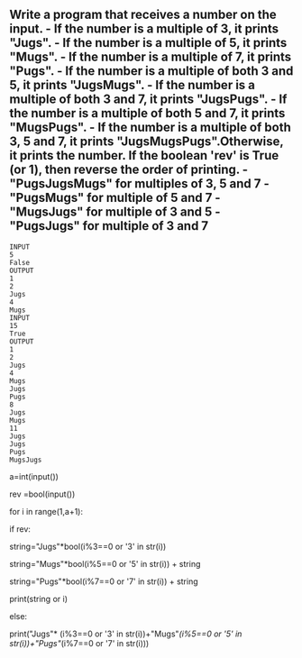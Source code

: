 ## Write a program that receives a number on the input. - If the number is a multiple of 3, it prints "Jugs".  - If the number is a multiple of 5, it prints "Mugs". - If the number is a multiple of 7, it prints "Pugs". - If the number is a multiple of both 3 and 5, it prints "JugsMugs". - If the number is a multiple of both 3 and 7, it prints "JugsPugs". - If the number is a multiple of both 5 and 7, it prints "MugsPugs". - If the number is a multiple of both 3, 5 and 7, it prints "JugsMugsPugs".Otherwise, it prints the number. If the boolean 'rev' is True (or 1), then reverse the order of printing.   - "PugsJugsMugs" for multiples of 3, 5 and 7  - "PugsMugs" for multiple of 5 and 7  - "MugsJugs" for multiple of 3 and 5   - "PugsJugs" for multiple of 3 and 7
```
INPUT 
5
False
OUTPUT
1
2
Jugs
4
Mugs
INPUT 
15
True
OUTPUT
1
2
Jugs
4
Mugs
Jugs
Pugs
8
Jugs
Mugs
11
Jugs
Jugs
Pugs
MugsJugs
```
a=int(input())

rev =bool(input())

for i in range(1,a+1):

if rev:

string="Jugs"*bool(i%3==0 or '3' in str(i))

string="Mugs"*bool(i%5==0 or '5' in str(i)) + string

string="Pugs"*bool(i%7==0 or '7' in str(i)) + string

print(string or i)

else:

print("Jugs"* (i%3==0 or '3' in str(i))+"Mugs"*(i%5==0 or '5' in str(i))+"Pugs"*(i%7==0 or '7' in str(i)))
